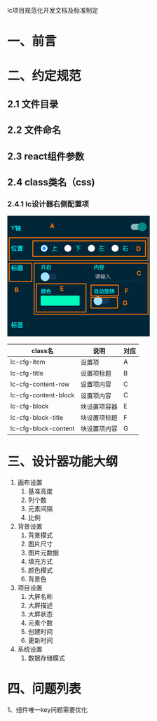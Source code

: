 lc项目规范化开发文档及标准制定

# 一、前言

# 二、约定规范

## 2.1 文件目录

## 2.2 文件命名

## 2.3 react组件参数

## 2.4 class类名（css)

### 2.4.1 lc设计器右侧配置项

![img.png](img.png)

|class名|说明|对应|
|---|---|---|
|lc-cfg-item|设置项|A|
|lc-cfg-title|设置项标题|B|
|lc-cfg-content-row|设置项内容|C|
|lc-cfg-content-block|设置项内容|C|
|lc-cfg-block|块设置项容器|E|
|lc-cfg-block-title|块设置项标题|F|
|lc-cfg-block-content|块设置项内容|G|

# 三、设计器功能大纲

1. 画布设置
    1. 基准高度
    2. 列个数
    3. 元素间隔
    4. 比例
2. 背景设置
    1. 背景模式
    2. 图片尺寸
    3. 图片元数据
    4. 填充方式
    5. 颜色模式
    6. 背景色
3. 项目设置
    1. 大屏名称
    2. 大屏描述
    3. 大屏状态
    4. 元素个数
    5. 创建时间
    6. 更新时间
4. 系统设置
    1. 数据存储模式

# 四、问题列表

1、组件唯一key问题需要优化
